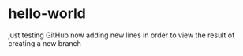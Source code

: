 # hello-world
just testing GitHub
now adding new lines in order to view the result of creating a new branch
